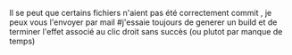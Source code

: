 Il se peut que certains fichiers n'aient pas été correctement commit , je peux vous l'envoyer par mail
#j'essaie toujours de generer un build et de terminer l'effet associé au clic droit sans succès (ou plutot par manque de temps)
